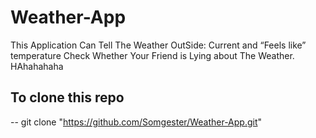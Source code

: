 # Weather-App

This Application Can Tell The Weather OutSide:
    Current and “Feels like” temperature
    Check Whether Your Friend is Lying about The Weather.
    HAhahahaha

## To clone this repo
   -- git clone "https://github.com/Somgester/Weather-App.git"
